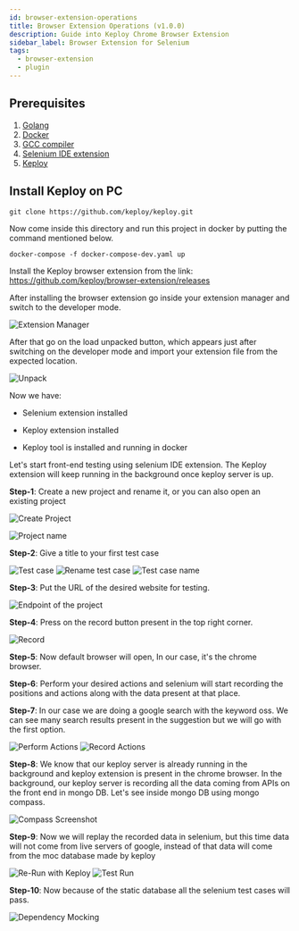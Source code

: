 ```yaml
---
id: browser-extension-operations
title: Browser Extension Operations (v1.0.0)
description: Guide into Keploy Chrome Browser Extension
sidebar_label: Browser Extension for Selenium
tags:
  - browser-extension
  - plugin
---
```


## Prerequisites

1. [Golang](https://go.dev/dl/)
2. [Docker](https://docs.docker.com/get-docker/)
3. [GCC compiler](https://sourceforge.net/projects/tdm-gcc/)
4. [Selenium IDE extension](https://chrome.google.com/webstore/detail/selenium-ide/mooikfkahbdckldjjndioackbalphokd?hl=en)
5. [Keploy](https://github.com/keploy/keploy)

## Install Keploy on PC

```
git clone https://github.com/keploy/keploy.git
```

Now come inside this directory and run this project in docker by putting the command mentioned below.

```
docker-compose -f docker-compose-dev.yaml up
```

Install the Keploy browser extension from the link: https://github.com/keploy/browser-extension/releases

After installing the browser extension go inside your extension manager and switch to the developer mode.

![Extension Manager](https://miro.medium.com/max/828/1*xQcKiTOy2bak4Lo9k_qsTg.png)

After that go on the load unpacked button, which appears just after switching on the developer mode and import your extension file from the expected location.

![Unpack](https://miro.medium.com/max/828/1*cdRr3Neb1lsDRzHztdWmSA.png)

Now we have:

- Selenium extension installed

- Keploy extension installed

- Keploy tool is installed and running in docker

Let's start front-end testing using selenium IDE extension.
The Keploy extension will keep running in the background once keploy server is up.

**Step-1**: Create a new project and rename it, or you can also open an existing project

![Create Project](https://miro.medium.com/max/750/1*K6-I3fOHGu29sgUEjcpxUA.png)

![Project name](https://miro.medium.com/max/750/1*lEwF0okhMyKzaS2a8dPA7Q.png)

**Step-2**: Give a title to your first test case

![Test case](https://miro.medium.com/max/828/1*u1VNf-nXXvekruNphAIfIQ.png)
![Rename test case](https://miro.medium.com/max/378/1*CL3156yKX4UhklO3l_vH4Q.png)
![Test case name](https://miro.medium.com/max/750/1*0KeAj9Nij6i1_-Gd_265uA.png)

**Step-3**: Put the URL of the desired website for testing.

![Endpoint of the project](https://miro.medium.com/max/640/1*zkGIhYuzH6MVIhk4ByTpkg.png)

**Step-4**: Press on the record button present in the top right corner.

![Record](https://miro.medium.com/max/456/1*OJBhp3uWaOnNaOynI_jigw.png)

**Step-5**: Now default browser will open, In our case, it's the chrome browser.

**Step-6**: Perform your desired actions and selenium will start recording the positions and actions along with the data present at that place.

**Step-7**: In our case we are doing a google search with the keyword oss. We can see many search results present in the suggestion but we will go with the first option.

![Perform Actions](https://miro.medium.com/max/828/1*9wXASZ3JLur3r_Gk2Q-gug.jpeg)
![Record Actions](https://miro.medium.com/max/828/1*4ur53dlBZ94Y2gbJCZLYJA.jpeg)

**Step-8**: We know that our keploy server is already running in the background and keploy extension is present in the chrome browser. In the background, our keploy server is recording all the data coming from APIs on the front end in mongo DB. Let's see inside mongo DB using mongo compass.

![Compass Screenshot](https://miro.medium.com/max/828/1*WYChY6_nwLcmUJw5I-j7Dg.jpeg)

**Step-9**: Now we will replay the recorded data in selenium, but this time data will not come from live servers of google, instead of that data will come from the moc database made by keploy

![Re-Run with Keploy](https://miro.medium.com/max/828/1*9wXASZ3JLur3r_Gk2Q-gug.jpeg)
![Test Run](https://miro.medium.com/max/828/1*4ur53dlBZ94Y2gbJCZLYJA.jpeg)

**Step-10**: Now because of the static database all the selenium test cases will pass.

![Dependency Mocking](https://miro.medium.com/max/828/1*LGHdZuf_GnlMamxJGYKXUg.png)

